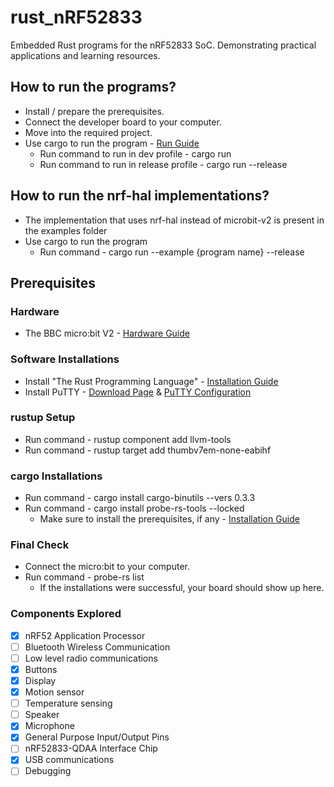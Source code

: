 # rust_nRF52833
Embedded Rust programs for the nRF52833 SoC. Demonstrating practical applications and learning resources.

## How to run the programs?
- Install / prepare the prerequisites.
- Connect the developer board to your computer.
- Move into the required project.
- Use cargo to run the program - [Run Guide](https://doc.rust-lang.org/book/ch14-01-release-profiles.html)
    - Run command to run in dev profile - cargo run
    - Run command to run in release profile - cargo run --release

## How to run the nrf-hal implementations?
- The implementation that uses nrf-hal instead of microbit-v2 is present in the examples folder
- Use cargo to run the program
    - Run command - cargo run --example {program name} --release

## Prerequisites

### Hardware
- The BBC micro:bit V2 - [Hardware Guide](https://tech.microbit.org/hardware/)

### Software Installations
- Install "The Rust Programming Language" - [Installation Guide](https://rust-lang.github.io/rustup/installation/index.html)
- Install PuTTY - [Download Page](https://www.chiark.greenend.org.uk/~sgtatham/putty/latest.html) & [PuTTY Configuration](https://docs.rust-embedded.org/discovery-mb2/09-serial-communication/windows-tooling.html)

### rustup Setup
- Run command - rustup component add llvm-tools
- Run command - rustup target add thumbv7em-none-eabihf

### cargo Installations
- Run command - cargo install cargo-binutils --vers 0.3.3
- Run command - cargo install probe-rs-tools --locked
    - Make sure to install the prerequisites, if any - [Installation Guide](https://probe.rs/docs/getting-started/installation/)

### Final Check
- Connect the micro:bit to your computer.
- Run command - probe-rs list
    - If the installations were successful, your board should show up here.

### Components Explored
- [x] nRF52 Application Processor
- [ ] Bluetooth Wireless Communication
- [ ] Low level radio communications
- [x] Buttons
- [x] Display
- [x] Motion sensor
- [ ] Temperature sensing
- [ ] Speaker
- [x] Microphone
- [x] General Purpose Input/Output Pins
- [ ] nRF52833-QDAA Interface Chip
- [x] USB communications
- [ ] Debugging
